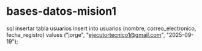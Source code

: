 # bases-datos-mision1

sql insertar tabla usuarios
insert into usuarios (nombre, correo_electronico, fecha_registro) values ("jorge", "ejecutortecnico1@gmail.com", "2025-09-19");
